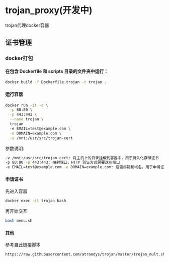 # trojan_proxy(开发中)
trojan代理docker容器

## 证书管理
### docker打包
#### 在包含 Dockerfile 和 scripts 目录的文件夹中运行：

```bash
docker build -f Dockerfile.trojan -t trojan .
```
#### 运行容器
```bash
docker run -it -d \
  -p 80:80 \
  -p 443:443 \
  --name trojan \
  trojan
  -e EMAIL=test@example.com \
  -e DOMAIN=example.com \
  -v /mnt:/usr/src/trojan-cert
```
参数说明:
```bash
-v /mnt:/usr/src/trojan-cert: 将主机上的目录挂载到容器中，用于持久化存储证书
-p 80:80 -p 443:443: 映射端口，HTTP 验证方式需要这些端口
-e EMAIL=test@example.com -e DOMAIN=example.com: 设置邮箱和域名，用于申请证书
```
#### 申请证书
先进入容器
```bash
docker exec -it trojan bash
```
再开始交互
```bash
bash menu.sh
```

#### 其他
参考自此链接脚本
```bash
https://raw.githubusercontent.com/atrandys/trojan/master/trojan_mult.sh
```